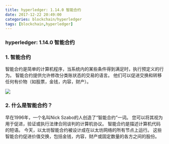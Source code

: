 ```yaml
---
title: hyperledger: 1.14.0 智能合约
date: 2017-12-22 20:49:00
categories: blockchain/hyperledger
tags: [blockchain,hyperledger]
---
```

### hyperledger: 1.14.0 智能合约

### 1. 智能合约
智能合约是简单的计算机程序，当系统内的某些条件得到满足时，执行预定义的行为。 智能合约提供允许修改分类账状态的交易的语言。 他们可以促进交换和转移任何有价物（如股票，金钱，内容，财产）。

![](/static/images/docs/blockchain/hyperledger/Blockchain_and_Smar_Contracts_-_Flow_Diagram.png)

### 2. 什么是智能合约？
早在1996年，一个名叫Nick Szabo的人创造了“智能合约”一词。
您可以将其视为用于促进，验证或执行法律合同谈判的计算机协议。
智能合约是描述计算机代码的短语。
今天，以太坊智能合约被设计成在以太坊网络的所有节点上运行。
这些智能合约促进价值交换，包括金钱，内容，财产或固定数量的各方之间的股份。
